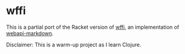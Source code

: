 # wffi

This is a partial port of the Racket version of [wffi], an
implementation of [webapi-markdown].

Disclaimer: This is a warm-up project as I learn Clojure.

[wffi]: https://github.com/greghendershott/wffi
[webapi-markdown]: https://github.com/greghendershott/webapi-markdown
